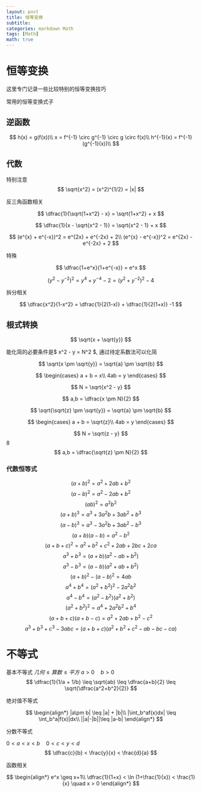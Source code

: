 ```yaml
---
layout: post
title: 恒等变换
subtitle: 
categories: markdown Math
tags: [Math]
math: true
--- 
```


# 恒等变换

这里专门记录一些比较特别的恒等变换技巧

常用的恒等变换式子

## 逆函数

$$
h(x) = g(f(x))\\
x = f^{-1} \circ g^{-1} \circ g \circ f(x)\\
h^{-1}(x) = f^{-1}(g^{-1}(x))\\
$$

## 代数

特别注意
$$
\sqrt{x^2} = (x^2)^{1/2} = |x|
$$

反三角函数相关

$$
\dfrac{1}{\sqrt{1+x^2} - x} = \sqrt{1+x^2} + x
$$

$$
\dfrac{1}{x - \sqrt{x^2 - 1}} = \sqrt{x^2 - 1} + x
$$

$$
(e^{x} + e^{-x})^2 = e^{2x} + e^{-2x} + 2\\
(e^{x} - e^{-x})^2 = e^{2x} - e^{-2x} + 2
$$

特殊

$$
\dfrac{1+e^x}{1+e^{-x}} = e^x
$$

$$
(y^2-y^{-2})^2 = y^4 + y^{-4} -2 = (y^2+y^{-2})^2 - 4
$$


拆分相关

$$
\dfrac{x^2}{1-x^2} = \dfrac{1}{2(1-x)} + \dfrac{1}{2(1+x)} -1
$$

## 根式转换

$$
\sqrt{x + \sqrt{y}}
$$

能化简的必要条件是$ x^2 - y = N^2 $, 通过待定系数法可以化简

$$
\sqrt{x  \pm \sqrt{y}} = \sqrt{a}  \pm \sqrt{b}
$$

$$
\begin{cases}
    a + b = x\\
    4ab = y
\end{cases}
$$

$$
N = \sqrt{x^2 - y}
$$

$$
a,b = \dfrac{x \pm N}{2}
$$


$$
\sqrt{\sqrt{z}  \pm \sqrt{y}} = \sqrt{a}  \pm \sqrt{b}
$$

$$
\begin{cases}
    a + b = \sqrt{z}\\
    4ab = y
\end{cases}
$$

$$
N = \sqrt{z - y}
$$
 8  
$$
a,b = \dfrac{\sqrt{z} \pm N}{2}
$$








### 代数恒等式


$$(a + b)^2 = a^2 + 2ab + b^2$$
$$(a - b)^2 = a^2 - 2ab + b^2$$
$$(ab)^2 = a^2 b^2$$
$$(a + b)^3 = a^3 + 3a^2b + 3ab^2 + b^3$$
$$(a - b)^3 = a^3 - 3a^2b + 3ab^2 - b^3$$
$$(a + b)(a - b) = a^2 - b^2$$
$$(a + b + c)^2 = a^2 + b^2 + c^2 + 2ab + 2bc + 2ca$$
$$a^3 + b^3 = (a + b)(a^2 - ab + b^2)$$
$$a^3 - b^3 = (a - b)(a^2 + ab + b^2)$$
$$(a + b)^2 - (a - b)^2 = 4ab$$
$$a^4 + b^4 = (a^2 + b^2)^2 - 2a^2b^2$$
$$a^4 - b^4 = (a^2 - b^2)(a^2 + b^2)$$
$$(a^2 + b^2)^2 = a^4 + 2a^2b^2 + b^4$$
$$(a + b + c)(a + b - c) = a^2 + 2ab + b^2 - c^2$$
$$a^3 + b^3 + c^3 - 3abc = (a + b + c)(a^2 + b^2 + c^2 - ab - bc - ca)$$


# 不等式

基本不等式
$几何 \leq 算数 \leq 平方$
$a>0 \quad b>0$
$$
\dfrac{1}{1/a + 1/b} \leq \sqrt{ab} \leq \dfrac{a+b}{2} \leq \sqrt{\dfrac{a^2+b^2}{2}} 
$$

绝对值不等式

$$
\begin{align*}
|a\pm b| \leq |a| + |b|\\
|\int_b^af(x)dx| \leq \int_b^a|f(x)|dx\\
||a|-|b||\leq |a-b|
\end{align*}
$$

分数不等式

$0<a<x<b\quad 0<c<y<d$
$$
\dfrac{c}{b} < \frac{y}{x} < \frac{d}{a}
$$

函数相关

$$
\begin{align*}
e^x \geq x+1\\
\dfrac{1}{1+x} < \ln (1+\frac{1}{x}) < \frac{1}{x} \quad x > 0
\end{align*}
$$